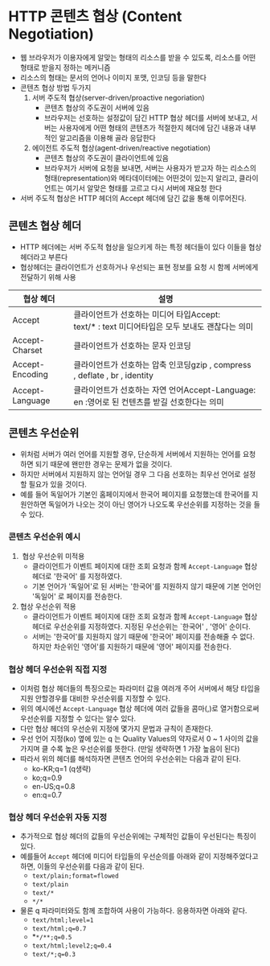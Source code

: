# HTTP 콘텐츠 협상 (Content Negotiation)

- 웹 브라우저가 이용자에게 알맞는 형태의 리소스를 받을 수 있도록, 리소스를 어떤 형태로 받을지 정하는 메커니즘
- 리소스의 형태는 문서의 언어나 이미지 포맷, 인코딩 등을 말한다
- 콘텐츠 협상 방법 두가지
    1. 서버 주도적 협상(server-driven/proactive negoriation)
        - 콘텐츠 협상의 주도권이 서버에 있음
        - 브라우저는 선호하는 설정값이 담긴 HTTP 협상 헤더를 서버에 보내고, 서버는 사용자에게 어떤 형태의 콘텐츠가 적절한지 헤더에 담긴 내용과 내부적인 알고리즘을 이용해 골라 응답한다
    2. 에이전트 주도적 협상(agent-driven/reactive negotiation)
        - 콘텐츠 협상의 주도권이 클라이언트에 있음
        - 브라우저가 서버에 요청을 보내면, 서버는 사용자가 받고자 하는 리소스의 형태(representation)와 메타데이터에는 어떤것이 있는지 알리고, 클라이언트는 여기서 알맞은 형태를 고르고 다시 서버에 재요청 한다
- 서버 주도적 협상은 HTTP 헤더의 Accept 헤더에 담긴 값을 통해 이루어진다.

## 콘텐츠 협상 헤더

- HTTP 헤더에는 서버 주도적 협상을 일으키게 하는 특정 헤더들이 있다 이들을 협상 헤더라고 부른다
- 협상헤더는 클라이언트가 선호하거나 우선되는 표현 정보를 요청 시 함께 서버에게 전달하기 위해 사용

| 협상 헤더 | 설명 |
| --- | --- |
| Accept | 클라이언트가 선호하는 미디어 타입Accept: text/* : text 미디어타입은 모두 보내도 괜찮다는 의미 |
| Accept-Charset | 클라이언트가 선호하는 문자 인코딩 |
| Accept-Encoding | 클라이언트가 선호하는 압축 인코딩gzip , compress , deflate , br , identity |
| Accept-Language | 클라이언트가 선호하는 자연 언어Accept-Language: en :영어로 된 컨텐츠를 받길 선호한다는 의미 |

## 콘텐츠 우선순위

- 위처럼 서버가 여러 언어를 지원할 경우, 단순하게 서버에서 지원하는 언어를 요청하면 되기 때문에 왠만한 경우는 문제가 없을 것이다.
- 하지만 서버에서 지원하지 않는 언어일 경우 그 다음 선호하는 최우선 언어로 설정할 필요가 있을 것이다.
- 예를 들어 독일어가 기본인 홈페이지에서 한국어 페이지를 요청했는데 한국어를 지원안하면 독일어가 나오는 것이 아닌 영어가 나오도록 우선순위를 지정하는 것을 들 수 있다.

### 콘텐츠 우선순위 예시

1.  협상 우선순위 미적용
    - 클라이언트가 이벤트 페이지에 대한 조회 요청과 함께 `Accept-Language` 협상 헤더로 '한국어' 를 지정하였다.
    - 기본 언어가 '독일어'로 된 서버는 '한국어'를 지원하지 않기 때문에 기본 언어인 '독일어' 로 페이지를 전송한다.
2. 협상 우선순위 적용
    - 클라이언트가 이벤트 페이지에 대한 조회 요청과 함께 `Accept-Language` 협상 헤더로 우선순위를 지정하였다. 지정된 우선순위는 `한국어' , '영어' 순이다.
    - 서버는 '한국어'를 지원하지 않기 때문에 '한국어' 페이지를 전송해줄 수 없다. 하지만 차순위인 '영어'를 지원하기 때문에 '영어' 페이지를 전송한다.

### 협상 헤더 우선순위 직접 지정

- 이처럼 협상 헤더들의 특징으로는 파라미터 값을 여러개 주어 서버에서 해당 타입을 지원 안할경우를 대비한 우선순위를 지정할 수 있다.
- 위의 예시에선 `Accept-Language` 협상 헤더에 여러 값들을 콤마(,)로 열거함으로써 우선순위를 지정할 수 있다는 알수 있다.
- 다만 협상 헤더의 우선순위 지정에 몇가지 문법과 규칙이 존재한다.
- 우선 언어 지정(ko) 옆에 있는 q 는 Quality Values의 약자로서 0 ~ 1 사이의 값을 가지며 클 수록 높은 우선순위를 뜻한다. (만일 생략하면 1 가장 높음이 된다)
- 따라서 위의 헤더를 해석하자면 콘텐츠 언어의 우선순위는 다음과 같이 된다.
    - ko-KR;q=1 (q생략)
    - ko;q=0.9
    - en-US;q=0.8
    - en:q=0.7

### 협상 헤더 우선순위 자동 지정

- 추가적으로 협상 헤더의 값들의 우선순위에는 구체적인 값들이 우선된다는 특징이 있다.
- 예를들어 `Accept` 헤더에 미디어 타입들의 우선순의를 아래와 같이 지정해주었다고 하면, 이들의 우선순위를 다음과 같이 된다.
    - `text/plain;format=flowed`
    - `text/plain`
    - `text/*`
    - `*/*`
- 물론 q 파라미터와도 함께 조합하여 사용이 가능하다. 응용하자면 아래와 같다.
    - `text/html;level=1`
    - `text/html;q=0.7`
    - *`*/**;q=0.5`
    - `text/html;level2;q=0.4`
    - `text/*;q=0.3`